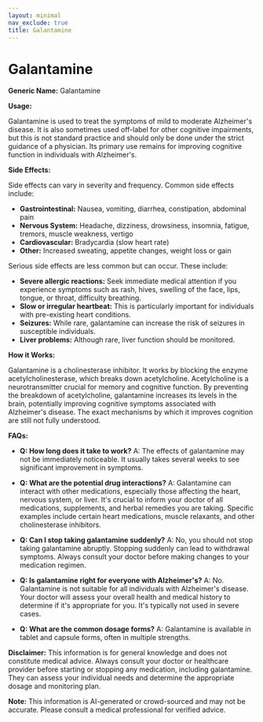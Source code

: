 ```yaml
---
layout: minimal
nav_exclude: true
title: Galantamine
---
```


# Galantamine

**Generic Name:** Galantamine

**Usage:**

Galantamine is used to treat the symptoms of mild to moderate Alzheimer's disease.  It is also sometimes used off-label for other cognitive impairments, but this is not standard practice and should only be done under the strict guidance of a physician.  Its primary use remains for improving cognitive function in individuals with Alzheimer's.


**Side Effects:**

Side effects can vary in severity and frequency.  Common side effects include:

* **Gastrointestinal:** Nausea, vomiting, diarrhea, constipation, abdominal pain
* **Nervous System:** Headache, dizziness, drowsiness, insomnia, fatigue, tremors, muscle weakness, vertigo
* **Cardiovascular:** Bradycardia (slow heart rate)
* **Other:**  Increased sweating, appetite changes, weight loss or gain


Serious side effects are less common but can occur.  These include:

* **Severe allergic reactions:**  Seek immediate medical attention if you experience symptoms such as rash, hives, swelling of the face, lips, tongue, or throat, difficulty breathing.
* **Slow or irregular heartbeat:**  This is particularly important for individuals with pre-existing heart conditions.
* **Seizures:** While rare, galantamine can increase the risk of seizures in susceptible individuals.
* **Liver problems:** Although rare, liver function should be monitored.


**How it Works:**

Galantamine is a cholinesterase inhibitor.  It works by blocking the enzyme acetylcholinesterase, which breaks down acetylcholine. Acetylcholine is a neurotransmitter crucial for memory and cognitive function.  By preventing the breakdown of acetylcholine, galantamine increases its levels in the brain, potentially improving cognitive symptoms associated with Alzheimer's disease.  The exact mechanisms by which it improves cognition are still not fully understood.


**FAQs:**

* **Q: How long does it take to work?** A:  The effects of galantamine may not be immediately noticeable.  It usually takes several weeks to see significant improvement in symptoms.

* **Q: What are the potential drug interactions?** A: Galantamine can interact with other medications, especially those affecting the heart, nervous system, or liver.  It's crucial to inform your doctor of all medications, supplements, and herbal remedies you are taking.  Specific examples include certain heart medications, muscle relaxants, and other cholinesterase inhibitors.

* **Q: Can I stop taking galantamine suddenly?** A: No, you should not stop taking galantamine abruptly.  Stopping suddenly can lead to withdrawal symptoms.  Always consult your doctor before making changes to your medication regimen.

* **Q: Is galantamine right for everyone with Alzheimer's?** A:  No. Galantamine is not suitable for all individuals with Alzheimer's disease. Your doctor will assess your overall health and medical history to determine if it's appropriate for you.  It's typically not used in severe cases.

* **Q: What are the common dosage forms?** A: Galantamine is available in tablet and capsule forms, often in multiple strengths.


**Disclaimer:** This information is for general knowledge and does not constitute medical advice.  Always consult your doctor or healthcare provider before starting or stopping any medication, including galantamine.  They can assess your individual needs and determine the appropriate dosage and monitoring plan.


**Note:** This information is AI-generated or crowd-sourced and may not be accurate. Please consult a medical professional for verified advice.